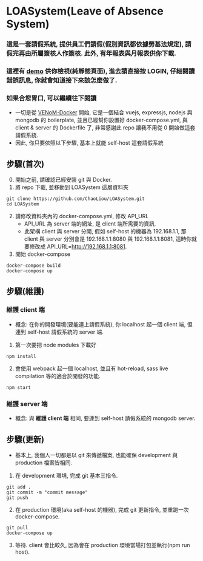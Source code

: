 # LOASystem(Leave of Absence System)

### 這是一套請假系統, 提供員工們請假(假別資訊都依據勞基法規定), 請假完再由所屬簽核人作簽核. 此外, 有年報表與月報表供你下載.
### 這裡有 [demo](https://chaoliou.github.io/) 供你檢視(純靜態頁面), 進去請直接按 LOGIN, 仔細閱讀錯誤訊息, 你就會知道接下來該怎麼做了.

### 如果合您胃口, 可以繼續往下閱讀
- 一切是從 [VENoM-Docker](https://github.com/jamesaud/VENoM-Docker/) 開始, 它是一個結合 vuejs, expressjs, nodejs 與 mongodb 的 boilerplate, 並且已經幫你設置好 docker-compose.yml, 與 client & server 的 Dockerfile 了, 非常感謝此 repo 讓我不用從 0 開始做這套請假系統.
- 因此, 你只要依照以下步驟, 基本上就能 self-host 這套請假系統

## 步驟(首次)
0. 開始之前, 請確認已經安裝 git 與 Docker.
1. 將 repo 下載, 並移動到 LOASystem 這層資料夾
```
git clone https://github.com/ChaoLiou/LOASystem.git
cd LOASystem
```
2. 請修改資料夾內的 docker-compose.yml, 修改 API_URL
   - API_URL 為 server 端的網址, 是 client 端所需要的資訊.
   - 此架構 client 與 server 分開, 假如 self-host 的機器為 192.168.1.1, 那 client 與 server 分別會是 192.168.1.1:8080 與 192.168.1.1:8081, 這時你就要修改成 API_URL=http://192.168.1.1:8081.
3. 開始 docker-compose
```
docker-compose build
docker-compose up
```

## 步驟(維護)
### 維護 client 端
- 概念: 在你的開發環境(要能連上請假系統), 你 localhost 起一個 client 端, 但連到 self-host 請假系統的 server 端.
1. 第一次要把 node modules 下載好
```
npm install
```
2. 會使用 webpack 起一個 localhost, 並且有 hot-reload, sass live compilation 等的適合於開發的功能.
```
npm start
```

### 維護 server 端
- 概念: 與 **維護 client 端** 相同, 要連到 self-host 請假系統的 mongodb server.

## 步驟(更新)
- 基本上, 我個人一切都是以 git 來傳遞檔案, 也能確保 development 與 production 檔案皆相同.
1. 在 development 環境, 完成 git 基本三指令.
```
git add .
git commit -m "commit message"
git push
```
2. 在 production 環境(aka self-host 的機器), 完成 git 更新指令, 並重跑一次 docker-compose.
```
git pull
docker-compose up
```
3. 等待. client 會比較久, 因為會在 production 環境當場打包並執行(npm run host).
